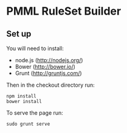 # PMML RuleSet Builder

## Set up

You will need to install:

* node.js (http://nodejs.org/)
* Bower (http://bower.io/)
* Grunt (http://gruntjs.com/)

Then in the checkout directory run:

    npm install
    bower install

To serve the page run:

    sudo grunt serve